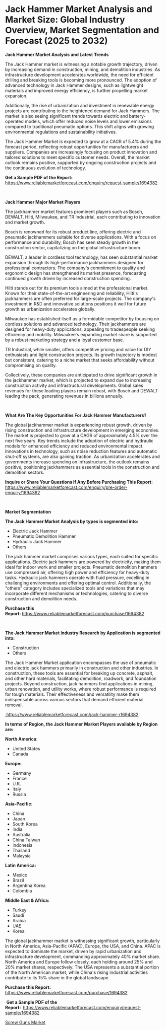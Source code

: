 <p><h1>Jack Hammer Market Analysis and Market Size: Global Industry Overview, Market Segmentation and Forecast (2025 to 2032)</h1></p><p><strong>Jack Hammer Market Analysis and Latest Trends</strong></p>
<p><p>The Jack Hammer market is witnessing a notable growth trajectory, driven by increasing demand in construction, mining, and demolition industries. As infrastructure development accelerates worldwide, the need for efficient drilling and breaking tools is becoming more pronounced. The adoption of advanced technology in Jack Hammer designs, such as lightweight materials and improved energy efficiency, is further propelling market expansion.</p><p>Additionally, the rise of urbanization and investment in renewable energy projects are contributing to the heightened demand for Jack Hammers. The market is also seeing significant trends towards electric and battery-operated models, which offer reduced noise levels and lower emissions compared to traditional pneumatic options. This shift aligns with growing environmental regulations and sustainability initiatives.</p><p>The Jack Hammer Market is expected to grow at a CAGR of 5.4% during the forecast period, reflecting robust opportunities for manufacturers and suppliers. Companies are increasingly focusing on product innovation and tailored solutions to meet specific customer needs. Overall, the market outlook remains positive, supported by ongoing construction projects and the continuous evolution of technology.</p></p>
<p><strong>Get a Sample PDF of the Report:&nbsp;</strong> <a href="https://www.reliablemarketforecast.com/enquiry/request-sample/1694382?utm_campaign=1170&utm_medium=2&utm_source=Github&utm_content=ia&utm_term=18022025&utm_id=jack-hammer">https://www.reliablemarketforecast.com/enquiry/request-sample/1694382</a></p>
<p>&nbsp;</p>
<p><strong>Jack Hammer Major Market Players</strong></p>
<p><p>The jackhammer market features prominent players such as Bosch, DEWALT, Hilti, Milwaukee, and TR Industrial, each contributing to innovation and market growth. </p><p>Bosch is renowned for its robust product line, offering electric and pneumatic jackhammers suitable for diverse applications. With a focus on performance and durability, Bosch has seen steady growth in the construction sector, capitalizing on the global infrastructure boom.</p><p>DEWALT, a leader in cordless tool technology, has seen substantial market expansion through its high-performance jackhammers designed for professional contractors. The company's commitment to quality and ergonomic design has strengthened its market presence, forecasting continued growth driven by increased construction spending.</p><p>Hilti stands out for its premium tools aimed at the professional market. Known for their state-of-the-art engineering and reliability, Hilti's jackhammers are often preferred for large-scale projects. The company's investment in R&D and innovative solutions positions it well for future growth as urbanization accelerates globally.</p><p>Milwaukee has established itself as a formidable competitor by focusing on cordless solutions and advanced technology. Their jackhammers are designed for heavy-duty applications, appealing to tradespeople seeking efficiency and mobility. Milwaukee's expanding market share is supported by a robust marketing strategy and a loyal customer base.</p><p>TR Industrial, while smaller, offers competitive pricing and value for DIY enthusiasts and light construction projects. Its growth trajectory is modest but consistent, catering to a niche market that seeks affordability without compromising on quality.</p><p>Collectively, these companies are anticipated to drive significant growth in the jackhammer market, which is projected to expand due to increasing construction activity and infrastructural developments. Global sales revenues for these leading players remain robust, with Bosch and DEWALT leading the pack, generating revenues in billions annually.</p></p>
<p>&nbsp;</p>
<p><strong>What Are The Key Opportunities For Jack Hammer Manufacturers?</strong></p>
<p><p>The global jackhammer market is experiencing robust growth, driven by rising construction and infrastructure development in emerging economies. The market is projected to grow at a CAGR of approximately 4.5% over the next five years. Key trends include the adoption of electric and hydraulic models for enhanced efficiency and reduced environmental impact. Innovations in technology, such as noise reduction features and automatic shut-off systems, are also gaining traction. As urbanization accelerates and governments increase spending on infrastructure, the outlook remains positive, positioning jackhammers as essential tools in the construction and demolition sectors.</p></p>
<p><strong>Inquire or Share Your Questions If Any Before Purchasing This Report:</strong> <a href="https://www.reliablemarketforecast.com/enquiry/pre-order-enquiry/1694382?utm_campaign=1170&utm_medium=2&utm_source=Github&utm_content=ia&utm_term=18022025&utm_id=jack-hammer">https://www.reliablemarketforecast.com/enquiry/pre-order-enquiry/1694382</a></p>
<p>&nbsp;</p>
<p><strong>Market Segmentation</strong></p>
<p><strong>The Jack Hammer Market Analysis by types is segmented into:</strong></p>
<p><ul><li>Electric Jack Hammer</li><li>Pneumatic Demolition Hammer</li><li>Hydraulic Jack Hammer</li><li>Others</li></ul></p>
<p><p>The jack hammer market comprises various types, each suited for specific applications. Electric jack hammers are powered by electricity, making them ideal for indoor work and smaller projects. Pneumatic demolition hammers use compressed air, offering high power and efficiency for heavy-duty tasks. Hydraulic jack hammers operate with fluid pressure, excelling in challenging environments and offering optimal control. Additionally, the "others" category includes specialized tools and variations that may incorporate different mechanisms or technologies, catering to diverse construction and demolition needs.</p></p>
<p><strong>Purchase this Report:&nbsp;</strong><a href="https://www.reliablemarketforecast.com/purchase/1694382?utm_campaign=1170&utm_medium=2&utm_source=Github&utm_content=ia&utm_term=18022025&utm_id=jack-hammer">https://www.reliablemarketforecast.com/purchase/1694382</a></p>
<p>&nbsp;</p>
<p><strong>The Jack Hammer Market Industry Research by Application is segmented into:</strong></p>
<p><ul><li>Construction</li><li>Others</li></ul></p>
<p><p>The Jack Hammer Market application encompasses the use of pneumatic and electric jack hammers primarily in construction and other industries. In construction, these tools are essential for breaking up concrete, asphalt, and other hard materials, facilitating demolition, roadwork, and foundation projects. Beyond construction, jack hammers find applications in mining, urban renovation, and utility works, where robust performance is required for tough materials. Their effectiveness and versatility make them indispensable across various sectors that demand efficient material removal.</p></p>
<p><a href="https://www.reliablemarketforecast.com/jack-hammer-r1694382?utm_campaign=1170&utm_medium=2&utm_source=Github&utm_content=ia&utm_term=18022025&utm_id=jack-hammer">&nbsp;https://www.reliablemarketforecast.com/jack-hammer-r1694382</a></p>
<p><strong>In terms of Region, the Jack Hammer Market Players available by Region are:</strong></p>
<p>
    <p> <strong> North America: </strong>
        <ul>
            <li>United States</li>
            <li>Canada</li>
        </ul>
        </p> 
    <p> <strong> Europe: </strong>
        <ul>
            <li>Germany</li>
            <li>France</li>
            <li>U.K.</li>
            <li>Italy</li>
            <li>Russia</li>
        </ul>
        </p> 
    <p> <strong> Asia-Pacific: </strong>
        <ul>
            <li>China</li>
            <li>Japan</li>
            <li>South Korea</li>
            <li>India</li>
            <li>Australia</li>
            <li>China Taiwan</li>
            <li>Indonesia</li>
            <li>Thailand</li>
            <li>Malaysia</li>
        </ul>
        </p> 
    <p> <strong> Latin America: </strong>
        <ul>
            <li>Mexico</li>
            <li>Brazil</li>
            <li>Argentina Korea</li>
            <li>Colombia</li>
        </ul>
        </p> 
    <p> <strong> Middle East & Africa: </strong>
        <ul>
            <li>Turkey</li>
            <li>Saudi</li>
            <li>Arabia</li>
            <li>UAE</li>
            <li>Korea</li>
        </ul>
    </p>
    </p>
<p><p>The global jackhammer market is witnessing significant growth, particularly in North America, Asia-Pacific (APAC), Europe, the USA, and China. APAC is expected to dominate the market, driven by rapid urbanization and infrastructure development, commanding approximately 40% market share. North America and Europe follow closely, each holding around 25% and 20% market shares, respectively. The USA represents a substantial portion of the North American market, while China's rising industrial activities contribute to its 15% share in the global landscape.</p></p>
<p><strong>Purchase this Report: </strong><a href="https://www.reliablemarketforecast.com/purchase/1694382?utm_campaign=1170&utm_medium=2&utm_source=Github&utm_content=ia&utm_term=18022025&utm_id=jack-hammer">https://www.reliablemarketforecast.com/purchase/1694382</a></p>
<p>&nbsp;<strong>Get a Sample PDF of the Report:&nbsp;&nbsp;</strong><a href="https://www.reliablemarketforecast.com/enquiry/request-sample/1694382?utm_campaign=1170&utm_medium=2&utm_source=Github&utm_content=ia&utm_term=18022025&utm_id=jack-hammer">https://www.reliablemarketforecast.com/enquiry/request-sample/1694382</a></p>
<p><strong></strong></p>
<p><p><a href="https://github.com/sofayahoo2023/Market-Research-Report-List-7/blob/main/screw-guns-market.md?utm_campaign=1170&utm_medium=2&utm_source=Github&utm_content=ia&utm_term=18022025&utm_id=jack-hammer">Screw Guns Market</a></p></p>